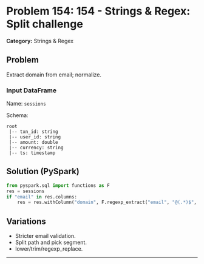 # Problem 154: 154 - Strings & Regex: Split challenge

**Category:** Strings & Regex

## Problem
Extract domain from email; normalize.

### Input DataFrame
Name: `sessions`

Schema:
```
root
 |-- txn_id: string
 |-- user_id: string
 |-- amount: double
 |-- currency: string
 |-- ts: timestamp
```

## Solution (PySpark)
```python
from pyspark.sql import functions as F
res = sessions
if "email" in res.columns:
    res = res.withColumn("domain", F.regexp_extract("email", "@(.*)$", 1))
```

## Variations
- Stricter email validation.
- Split path and pick segment.
- lower/trim/regexp_replace.

---
